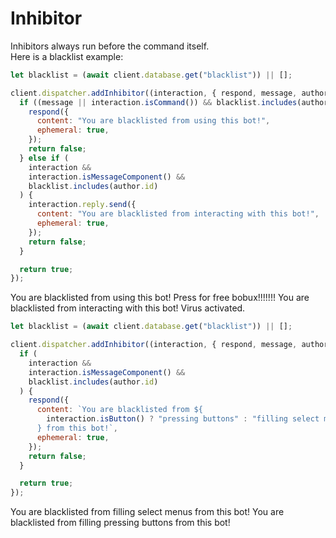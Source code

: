 # Inhibitor

Inhibitors always run before the command itself.  
Here is a blacklist example:

```js
let blacklist = (await client.database.get("blacklist")) || [];

client.dispatcher.addInhibitor((interaction, { respond, message, author }) => {
  if ((message || interaction.isCommand()) && blacklist.includes(author.id)) {
    respond({
      content: "You are blacklisted from using this bot!",
      ephemeral: true,
    });
    return false;
  } else if (
    interaction &&
    interaction.isMessageComponent() &&
    blacklist.includes(author.id)
  ) {
    interaction.reply.send({
      content: "You are blacklisted from interacting with this bot!",
      ephemeral: true,
    });
    return false;
  }

  return true;
});
```

<div is="dis-messages">
  <dis-messages :ephemeral="true">
    <dis-message profile="gcommands">
      <template #interactions>
        <discord-interaction profile="hyro" :command="true" :ephemeral="true">ping</discord-interaction>
      </template>
      You are blacklisted from using this bot!
    </dis-message>
  </dis-messages>
  <dis-messages>
    <dis-message profile="gcommands">
      Press for free bobux!!!!!!!
      <template #actions>
        <discord-buttons>
          <discord-button type="success">BOBUX!</discord-button>
        </discord-buttons>
      </template>
    </dis-message>
  </dis-messages>
  <dis-messages :ephemeral="true">
    <dis-message profile="gcommands">
      <template #interactions>
        <discord-interaction profile="hyro" :ephemeral="true">Press for free bobux!!!!!!!</discord-interaction>
      </template>
      You are blacklisted from interacting with this bot!
    </dis-message>
  </dis-messages>
  <dis-messages>
    <dis-message profile="gcommands">
      <template #interactions>
        <discord-interaction profile="izboxo">Press for free bobux!!!!!!!</discord-interaction>
      </template>
      Virus activated.
    </dis-message>
  </dis-messages>
</div>

```js
let blacklist = (await client.database.get("blacklist")) || [];

client.dispatcher.addInhibitor((interaction, { respond, message, author }) => {
  if (
    interaction &&
    interaction.isMessageComponent() &&
    blacklist.includes(author.id)
  ) {
    respond({
      content: `You are blacklisted from ${
        interaction.isButton() ? "pressing buttons" : "filling select menus"
      } from this bot!`,
      ephemeral: true,
    });
    return false;
  }

  return true;
});
```

<div is="dis-messages">
  <dis-messages :ephemeral="true">
    <dis-message profile="gcommands">
      <template #interactions>
        <discord-interaction profile="gcommands" :ephemeral="true">Fill out this menu!</discord-interaction>
      </template>
      You are blacklisted from filling select menus from this bot!
    </dis-message>
    <dis-message profile="gcommands">
      <template #interactions>
        <discord-interaction profile="gcommands" :ephemeral="true">Press this button!</discord-interaction>
      </template>
      You are blacklisted from filling pressing buttons from this bot!
    </dis-message>
  </dis-messages>
</div>
